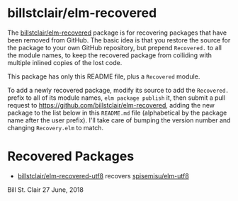 # billstclair/elm-recovered

The [billstclair/elm-recovered](http://package.elm-lang.org/packages/billstclair/elm-recovered/latest) package is for recovering packages that have been removed from GitHub. The basic idea is that you restore the source for the package to your own GitHub repository, but prepend `Recovered.` to all the module names, to keep the recovered package from colliding with multiple inlined copies of the lost code.

This package has only this README file, plus a `Recovered` module.

To add a newly recovered package, modify its source to add the `Recovered.` prefix to all of its module names, `elm package publish` it, then submit a pull request to https://github.com/billstclair/elm-recovered, adding the new package to the list below in this `README.md` file (alphabetical by the package name after the user prefix). I'll take care of bumping the version number and changing `Recovery.elm` to match.

# Recovered Packages

* [billstclair/elm-recovered-utf8](http://package.elm-lang.org/packages/billstclair/elm-recovered-utf8/latest) recovers [spisemisu/elm-utf8](http://package.elm-lang.org/packages/spisemisu/elm-utf8/latest)

Bill St. Clair
27 June, 2018

